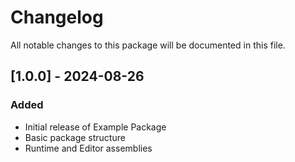# Changelog

All notable changes to this package will be documented in this file.

## [1.0.0] - 2024-08-26

### Added
- Initial release of Example Package
- Basic package structure
- Runtime and Editor assemblies